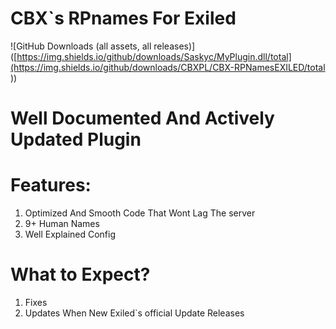 # CBX`s RPnames For Exiled
 ![GitHub Downloads (all assets, all releases)]([https://img.shields.io/github/downloads/Saskyc/MyPlugin.dll/total](https://img.shields.io/github/downloads/CBXPL/CBX-RPNamesEXILED/total
))
# Well Documented And Actively Updated Plugin

# Features:
1. Optimized And Smooth Code That Wont Lag The server
2. 9+ Human Names
3. Well Explained Config

# What to Expect?
1. Fixes
2. Updates When New Exiled`s official Update Releases
